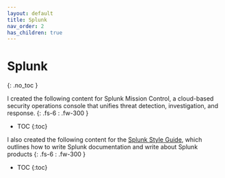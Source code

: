 ```yaml
---
layout: default
title: Splunk
nav_order: 2
has_children: true
---
```


# Splunk
{: .no_toc }

I created the following content for Splunk Mission Control, a cloud-based security operations console that unifies threat detection, investigation, and response.
{: .fs-6 : .fw-300 }

- TOC
{:toc}

I also created the following content for the [Splunk Style Guide](https://docs.splunk.com/Documentation/StyleGuide/current/StyleGuide/Howtouse), which outlines how to write Splunk documentation and write about Splunk products
{: .fs-6 : .fw-300 }

- TOC
{:toc}
